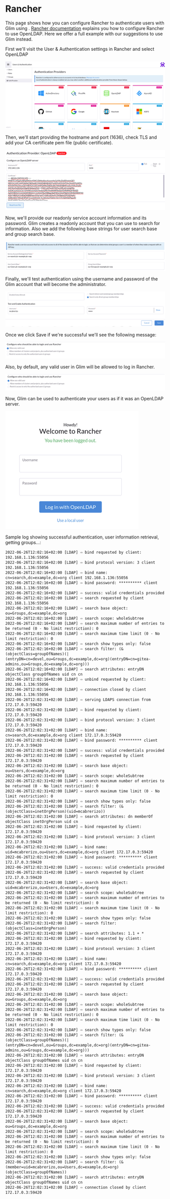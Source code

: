 # Rancher

This page shows how you can configure Rancher to authenticate users with Glim using . [Rancher documentation](https://rancher.com/docs/rancher/v2.5/en/admin-settings/authentication/openldap/openldap-config/) explains you how to configure Rancher to use OpenLDAP. Here we offer a full example with our suggestions to use Glim instead.

First we'll visit the User & Authentication settings in Rancher and select OpenLDAP

![rancher_ldap_auth_1](../images/rancher_ldap_auth_1.png)

Then, we'll start providing the hostname and port (1636), check TLS and add your CA certificate pem file (public certificate).

![rancher_ldap_auth_2](../images/rancher_ldap_auth_2.png)

Now, we'll provide our readonly service account information and its password. Glim creates a readonly account that you can use to search for information. Also we add the following base strings for user search base and group search base.

![rancher_ldap_auth_3](../images/rancher_ldap_auth_3.png)

Finally, we'll test authentication using the username and password of the Glim account that will become the administrator.

![rancher_ldap_auth_4](../images/rancher_ldap_auth_4.png)

Once we click Save if we're successful we'll see the following message:

![rancher_ldap_auth_5](../images/rancher_ldap_auth_5.png)

Also, by default, any valid user in Glim will be allowed to log in Rancher.

![rancher_ldap_auth_6](../images/rancher_ldap_auth_6.png)

Now, Glim can be used to authenticate your users as if it was an OpenLDAP server.

![rancher_ldap_auth_7](../images/rancher_ldap_auth_7.png)

Sample log showing successful authentication, user information retrieval, getting groups...:

```(text)
2022-06-26T12:02:16+02:00 [LDAP] ⇨ bind requested by client: 192.168.1.136:55056
2022-06-26T12:02:16+02:00 [LDAP] ⇨ bind protocol version: 3 client 192.168.1.136:55056
2022-06-26T12:02:16+02:00 [LDAP] ⇨ bind name: cn=search,dc=example,dc=org client 192.168.1.136:55056
2022-06-26T12:02:16+02:00 [LDAP] ⇨ bind password: ********** client 192.168.1.136:55056
2022-06-26T12:02:16+02:00 [LDAP] ⇨ success: valid credentials provided
2022-06-26T12:02:16+02:00 [LDAP] ⇨ search requested by client 192.168.1.136:55056
2022-06-26T12:02:16+02:00 [LDAP] ⇨ search base object: ou=Groups,dc=example,dc=org
2022-06-26T12:02:16+02:00 [LDAP] ⇨ search scope: wholeSubtree
2022-06-26T12:02:16+02:00 [LDAP] ⇨ search maximum number of entries to be returned (0 - No limit restriction): 0
2022-06-26T12:02:16+02:00 [LDAP] ⇨ search maximum time limit (0 - No limit restriction): 0
2022-06-26T12:02:16+02:00 [LDAP] ⇨ search show types only: false
2022-06-26T12:02:16+02:00 [LDAP] ⇨ search filter: (&(objectClass=groupOfNames)(|(entryDN=cn=devel,ou=Groups,dc=example,dc=org)(entryDN=cn=gitea-admins,ou=Groups,dc=example,dc=org)))
2022-06-26T12:02:16+02:00 [LDAP] ⇨ search attributes: entryDN objectClass groupOfNames uid cn cn
2022-06-26T12:02:16+02:00 [LDAP] ⇨ unbind requested by client: 192.168.1.136:55056
2022-06-26T12:02:16+02:00 [LDAP] ⇨ connection closed by client 192.168.1.136:55056
2022-06-26T12:02:31+02:00 [LDAP] ⇨ serving LDAPS connection from 172.17.0.3:59420
2022-06-26T12:02:31+02:00 [LDAP] ⇨ bind requested by client: 172.17.0.3:59420
2022-06-26T12:02:31+02:00 [LDAP] ⇨ bind protocol version: 3 client 172.17.0.3:59420
2022-06-26T12:02:31+02:00 [LDAP] ⇨ bind name: cn=search,dc=example,dc=org client 172.17.0.3:59420
2022-06-26T12:02:31+02:00 [LDAP] ⇨ bind password: ********** client 172.17.0.3:59420
2022-06-26T12:02:31+02:00 [LDAP] ⇨ success: valid credentials provided
2022-06-26T12:02:31+02:00 [LDAP] ⇨ search requested by client 172.17.0.3:59420
2022-06-26T12:02:31+02:00 [LDAP] ⇨ search base object: ou=Users,dc=example,dc=org
2022-06-26T12:02:31+02:00 [LDAP] ⇨ search scope: wholeSubtree
2022-06-26T12:02:31+02:00 [LDAP] ⇨ search maximum number of entries to be returned (0 - No limit restriction): 0
2022-06-26T12:02:31+02:00 [LDAP] ⇨ search maximum time limit (0 - No limit restriction): 0
2022-06-26T12:02:31+02:00 [LDAP] ⇨ search show types only: false
2022-06-26T12:02:31+02:00 [LDAP] ⇨ search filter: (&(objectClass=inetOrgPerson)(uid=mcabrerizo))
2022-06-26T12:02:31+02:00 [LDAP] ⇨ search attributes: dn memberOf objectClass inetOrgPerson uid cn 
2022-06-26T12:02:31+02:00 [LDAP] ⇨ bind requested by client: 172.17.0.3:59420
2022-06-26T12:02:31+02:00 [LDAP] ⇨ bind protocol version: 3 client 172.17.0.3:59420
2022-06-26T12:02:31+02:00 [LDAP] ⇨ bind name: uid=mcabrerizo,ou=Users,dc=example,dc=org client 172.17.0.3:59420
2022-06-26T12:02:31+02:00 [LDAP] ⇨ bind password: ********** client 172.17.0.3:59420
2022-06-26T12:02:31+02:00 [LDAP] ⇨ success: valid credentials provided
2022-06-26T12:02:31+02:00 [LDAP] ⇨ search requested by client 172.17.0.3:59420
2022-06-26T12:02:31+02:00 [LDAP] ⇨ search base object: uid=mcabrerizo,ou=Users,dc=example,dc=org
2022-06-26T12:02:31+02:00 [LDAP] ⇨ search scope: wholeSubtree
2022-06-26T12:02:31+02:00 [LDAP] ⇨ search maximum number of entries to be returned (0 - No limit restriction): 0
2022-06-26T12:02:31+02:00 [LDAP] ⇨ search maximum time limit (0 - No limit restriction): 0
2022-06-26T12:02:31+02:00 [LDAP] ⇨ search show types only: false
2022-06-26T12:02:31+02:00 [LDAP] ⇨ search filter: (objectClass=inetOrgPerson)
2022-06-26T12:02:31+02:00 [LDAP] ⇨ search attributes: 1.1 + *
2022-06-26T12:02:31+02:00 [LDAP] ⇨ bind requested by client: 172.17.0.3:59420
2022-06-26T12:02:31+02:00 [LDAP] ⇨ bind protocol version: 3 client 172.17.0.3:59420
2022-06-26T12:02:31+02:00 [LDAP] ⇨ bind name: cn=search,dc=example,dc=org client 172.17.0.3:59420
2022-06-26T12:02:31+02:00 [LDAP] ⇨ bind password: ********** client 172.17.0.3:59420
2022-06-26T12:02:31+02:00 [LDAP] ⇨ success: valid credentials provided
2022-06-26T12:02:31+02:00 [LDAP] ⇨ search requested by client 172.17.0.3:59420
2022-06-26T12:02:31+02:00 [LDAP] ⇨ search base object: ou=Groups,dc=example,dc=org
2022-06-26T12:02:31+02:00 [LDAP] ⇨ search scope: wholeSubtree
2022-06-26T12:02:31+02:00 [LDAP] ⇨ search maximum number of entries to be returned (0 - No limit restriction): 0
2022-06-26T12:02:31+02:00 [LDAP] ⇨ search maximum time limit (0 - No limit restriction): 0
2022-06-26T12:02:31+02:00 [LDAP] ⇨ search show types only: false
2022-06-26T12:02:31+02:00 [LDAP] ⇨ search filter: (&(objectClass=groupOfNames)(|(entryDN=cn=devel,ou=Groups,dc=example,dc=org)(entryDN=cn=gitea-admins,ou=Groups,dc=example,dc=org)))
2022-06-26T12:02:31+02:00 [LDAP] ⇨ search attributes: entryDN objectClass groupOfNames uid cn cn
2022-06-26T12:02:31+02:00 [LDAP] ⇨ bind requested by client: 172.17.0.3:59420
2022-06-26T12:02:31+02:00 [LDAP] ⇨ bind protocol version: 3 client 172.17.0.3:59420
2022-06-26T12:02:31+02:00 [LDAP] ⇨ bind name: cn=search,dc=example,dc=org client 172.17.0.3:59420
2022-06-26T12:02:31+02:00 [LDAP] ⇨ bind password: ********** client 172.17.0.3:59420
2022-06-26T12:02:31+02:00 [LDAP] ⇨ success: valid credentials provided
2022-06-26T12:02:31+02:00 [LDAP] ⇨ search requested by client 172.17.0.3:59420
2022-06-26T12:02:31+02:00 [LDAP] ⇨ search base object: ou=Groups,dc=example,dc=org
2022-06-26T12:02:31+02:00 [LDAP] ⇨ search scope: wholeSubtree
2022-06-26T12:02:31+02:00 [LDAP] ⇨ search maximum number of entries to be returned (0 - No limit restriction): 0
2022-06-26T12:02:31+02:00 [LDAP] ⇨ search maximum time limit (0 - No limit restriction): 0
2022-06-26T12:02:31+02:00 [LDAP] ⇨ search show types only: false
2022-06-26T12:02:31+02:00 [LDAP] ⇨ search filter: (&(member=uid=mcabrerizo,ou=Users,dc=example,dc=org)(objectClass=groupOfNames))
2022-06-26T12:02:31+02:00 [LDAP] ⇨ search attributes: entryDN objectClass groupOfNames uid cn cn
2022-06-26T12:02:31+02:00 [LDAP] ⇨ connection closed by client 172.17.0.3:59420
```

